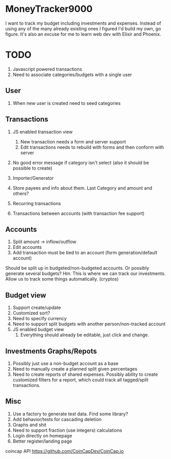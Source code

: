 # MoneyTracker9000

I want to track my budget including investments and expenses. Instead of using any of the many already existing ones I figured I'd build my own, go figure. It's also an excuse for me to learn web dev with Elixir and Phoenix.

# TODO

1. Javascript powered transactions
1. Need to associate categories/budgets with a single user

## User
1. When new user is created need to seed categories

## Transactions
1. JS enabled transaction view
    1. New transaction needs a form and server support
    1. Edit transactions needs to rebuild with forms and then conform with server

1. No good error message if category isn't select (also it should be possible to create)
1. Importer/Generator
1. Store payees and info about them. Last Category and amount and others?
1. Recurring transactions
1. Transactions between accounts (with transaction fee support)

## Accounts
1. Split amount -> inflow/outflow
1. Edit accounts
1. Add transaction must be tied to an account (form generation/default account)

Should be split up in budgeted/non-budgeted accounts. Or possibly generate several budgets? Hm.
This is where we can track our investments.
Allow us to track some things automatically. (cryptos)

## Budget view
1. Support create/update
1. Customized sort?
1. Need to specify currency
1. Need to support split budgets with another person/non-tracked account
1. JS enabled budget view
    1. Everything should already be editable, just click and change.

## Investments Graphs/Repots
1. Possibly just use a non-budget account as a base
1. Need to manually create a planned split given percentages
1. Need to create reports of shared expenses.
    Possibly ability to create customized filters for a report, which could track all tagged/split transactions.

## Misc
1. Use a factory to generate test data. Find some library?
1. Add behavior/tests for cascading deletion
1. Graphs and shit
1. Need to support fraction (use integers) calculations
1. Login directly on homepage
1. Better register/landing page

coincap API <https://github.com/CoinCapDev/CoinCap.io>

